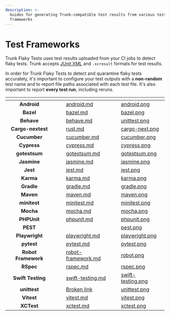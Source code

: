 ```yaml
---
description: >-
  Guides for generating Trunk-compatible test results from various test
  frameworks
---
```


# Test Frameworks

Trunk Flaky Tests uses test results uploaded from your CI jobs to detect flaky tests. Trunk accepts  [JUnit XML](https://github.com/testmoapp/junitxml) and `.xcresult` formats for test results.

In order for Trunk Flaky Tests to detect and quarantine flaky tests accurately, it's important to configure your test outputs with a **non-random** test name and to report file paths associated with each test file. It's also important to report **every test run**, including reruns.

<table data-view="cards"><thead><tr><th align="center"></th><th data-hidden></th><th data-hidden></th><th data-hidden data-card-target data-type="content-ref"></th><th data-hidden data-card-cover data-type="files"></th></tr></thead><tbody><tr><td align="center"><strong>Android</strong></td><td></td><td></td><td><a href="android.md">android.md</a></td><td><a href="../../../.gitbook/assets/android.png">android.png</a></td></tr><tr><td align="center"><strong>Bazel</strong></td><td></td><td></td><td><a href="bazel.md">bazel.md</a></td><td><a href="../../../.gitbook/assets/bazel.png">bazel.png</a></td></tr><tr><td align="center"><strong>Behave</strong></td><td></td><td></td><td><a href="behave.md">behave.md</a></td><td><a href="../../../.gitbook/assets/unittest.png">unittest.png</a></td></tr><tr><td align="center"><strong>Cargo-nextest</strong></td><td></td><td></td><td><a href="rust.md">rust.md</a></td><td><a href="../../../.gitbook/assets/cargo-next.png">cargo-next.png</a></td></tr><tr><td align="center"><strong>Cucumber</strong></td><td></td><td></td><td><a href="cucumber.md">cucumber.md</a></td><td><a href="../../../.gitbook/assets/cucumber.png">cucumber.png</a></td></tr><tr><td align="center"><strong>Cypress</strong></td><td></td><td></td><td><a href="cypress.md">cypress.md</a></td><td><a href="../../../.gitbook/assets/cypress.png">cypress.png</a></td></tr><tr><td align="center"><strong>gotestsum</strong></td><td></td><td></td><td><a href="gotestsum.md">gotestsum.md</a></td><td><a href="../../../.gitbook/assets/gotestsum.png">gotestsum.png</a></td></tr><tr><td align="center"><strong>Jasmine</strong></td><td></td><td></td><td><a href="jasmine.md">jasmine.md</a></td><td><a href="../../../.gitbook/assets/jasmine.png">jasmine.png</a></td></tr><tr><td align="center"><strong>Jest</strong></td><td></td><td></td><td><a href="jest.md">jest.md</a></td><td><a href="../../../.gitbook/assets/jest.png">jest.png</a></td></tr><tr><td align="center"><strong>Karma</strong></td><td></td><td></td><td><a href="karma.md">karma.md</a></td><td><a href="../../../.gitbook/assets/karma.png">karma.png</a></td></tr><tr><td align="center"><strong>Gradle</strong></td><td></td><td></td><td><a href="gradle.md">gradle.md</a></td><td><a href="../../../.gitbook/assets/gradle.png">gradle.png</a></td></tr><tr><td align="center"><strong>Maven</strong></td><td></td><td></td><td><a href="maven.md">maven.md</a></td><td><a href="../../../.gitbook/assets/maven.png">maven.png</a></td></tr><tr><td align="center"><strong>minitest</strong></td><td></td><td></td><td><a href="minitest.md">minitest.md</a></td><td><a href="../../../.gitbook/assets/minitest.png">minitest.png</a></td></tr><tr><td align="center"><strong>Mocha</strong></td><td></td><td></td><td><a href="mocha.md">mocha.md</a></td><td><a href="../../../.gitbook/assets/mocha.png">mocha.png</a></td></tr><tr><td align="center"><strong>PHPUnit</strong></td><td></td><td></td><td><a href="phpunit.md">phpunit.md</a></td><td><a href="../../../.gitbook/assets/phpunit.png">phpunit.png</a></td></tr><tr><td align="center"><strong>PEST</strong></td><td></td><td></td><td></td><td><a href="../../../.gitbook/assets/pest.png">pest.png</a></td></tr><tr><td align="center"><strong>Playwright</strong></td><td></td><td></td><td><a href="playwright.md">playwright.md</a></td><td><a href="../../../.gitbook/assets/playwright.png">playwright.png</a></td></tr><tr><td align="center"><strong>pytest</strong></td><td></td><td></td><td><a href="pytest.md">pytest.md</a></td><td><a href="../../../.gitbook/assets/pytest.png">pytest.png</a></td></tr><tr><td align="center"><strong>Robot Framework</strong></td><td></td><td></td><td><a href="robot-framework.md">robot-framework.md</a></td><td><a href="../../../.gitbook/assets/robot.png">robot.png</a></td></tr><tr><td align="center"><strong>RSpec</strong></td><td></td><td></td><td><a href="rspec.md">rspec.md</a></td><td><a href="../../../.gitbook/assets/rspec.png">rspec.png</a></td></tr><tr><td align="center"><strong>Swift Testing</strong></td><td></td><td></td><td><a href="swift-testing.md">swift-testing.md</a></td><td><a href="../../../.gitbook/assets/swift-testing.png">swift-testing.png</a></td></tr><tr><td align="center"><strong>unittest</strong></td><td></td><td></td><td><a href="broken-reference">Broken link</a></td><td><a href="../../../.gitbook/assets/unittest.png">unittest.png</a></td></tr><tr><td align="center"><strong>Vitest</strong></td><td></td><td></td><td><a href="vitest.md">vitest.md</a></td><td><a href="../../../.gitbook/assets/vitest.png">vitest.png</a></td></tr><tr><td align="center"><strong>XCTest</strong></td><td></td><td></td><td><a href="xctest.md">xctest.md</a></td><td><a href="../../../.gitbook/assets/xctest.png">xctest.png</a></td></tr></tbody></table>
